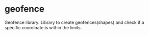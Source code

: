 # geofence
Geofence library.
Library to create geofences(shapes) and check if a specific coordinate is within the limits.
